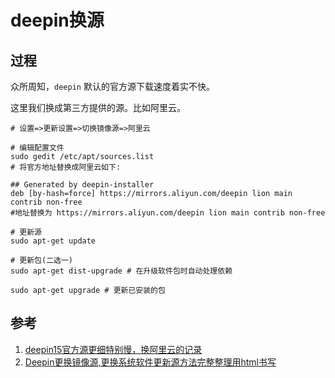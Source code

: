 # deepin换源

## 过程
众所周知，`deepin` 默认的官方源下载速度着实不快。

这里我们换成第三方提供的源。比如阿里云。


```shell
# 设置=>更新设置=>切换镜像源=>阿里云

# 编辑配置文件
sudo gedit /etc/apt/sources.list
# 将官方地址替换成阿里云如下:

## Generated by deepin-installer
deb [by-hash=force] https://mirrors.aliyun.com/deepin lion main contrib non-free
#地址替换为 https://mirrors.aliyun.com/deepin lion main contrib non-free

# 更新源
sudo apt-get update

# 更新包(二选一)
sudo apt-get dist-upgrade # 在升级软件包时自动处理依赖

sudo apt-get upgrade # 更新已安装的包
```


## 参考
1. [deepin15官方源更细特别慢，换阿里云的记录](https://blog.csdn.net/mqc19881123/article/details/74016132/)
1. [Deepin更换镜像源,更换系统软件更新源方法完整整理用html书写](https://blog.csdn.net/baidu_41751590/article/details/89064220)